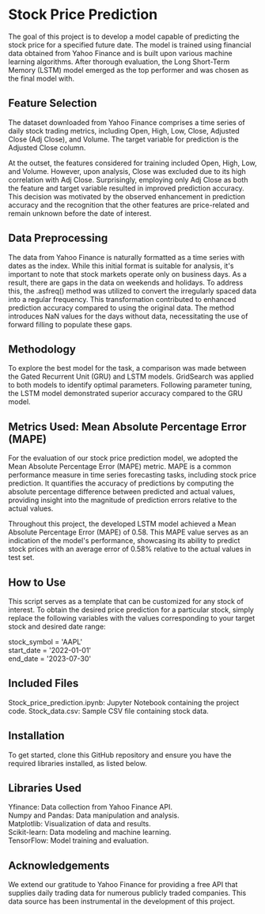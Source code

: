 # Stock Price Prediction
The goal of this project is to develop a model capable of predicting the stock price for a specified future date. The model is trained using financial data obtained from Yahoo Finance and is built upon various machine learning algorithms. After thorough evaluation, the Long Short-Term Memory (LSTM) model emerged as the top performer and was chosen as the final model with.

## Feature Selection
The dataset downloaded from Yahoo Finance comprises a time series of daily stock trading metrics, including Open, High, Low, Close, Adjusted Close (Adj Close), and Volume. The target variable for prediction is the Adjusted Close column.

At the outset, the features considered for training included Open, High, Low, and Volume. However, upon analysis, Close was excluded due to its high correlation with Adj Close. Surprisingly, employing only Adj Close as both the feature and target variable resulted in improved prediction accuracy. This decision was motivated by the observed enhancement in prediction accuracy and the recognition that the other features are price-related and remain unknown before the date of interest.

## Data Preprocessing
The data from Yahoo Finance is naturally formatted as a time series with dates as the index. While this initial format is suitable for analysis, it's important to note that stock markets operate only on business days. As a result, there are gaps in the data on weekends and holidays. To address this, the .asfreq() method was utilized to convert the irregularly spaced data into a regular frequency. This transformation contributed to enhanced prediction accuracy compared to using the original data. The method introduces NaN values for the days without data, necessitating the use of forward filling to populate these gaps.

## Methodology
To explore the best model for the task, a comparison was made between the Gated Recurrent Unit (GRU) and LSTM models. GridSearch was applied to both models to identify optimal parameters. Following parameter tuning, the LSTM model demonstrated superior accuracy compared to the GRU model.

## Metrics Used: Mean Absolute Percentage Error (MAPE)
For the evaluation of our stock price prediction model, we adopted the Mean Absolute Percentage Error (MAPE) metric. MAPE is a common performance measure in time series forecasting tasks, including stock price prediction. It quantifies the accuracy of predictions by computing the absolute percentage difference between predicted and actual values, providing insight into the magnitude of prediction errors relative to the actual values.

Throughout this project, the developed LSTM model achieved a Mean Absolute Percentage Error (MAPE) of 0.58. This MAPE value serves as an indication of the model's performance, showcasing its ability to predict stock prices with an average error of 0.58% relative to the actual values in test set.

## How to Use
This script serves as a template that can be customized for any stock of interest. To obtain the desired price prediction for a particular stock, simply replace the following variables with the values corresponding to your target stock and desired date range:

stock_symbol = 'AAPL'<br>
start_date = '2022-01-01'<br>
end_date = '2023-07-30'<br>

## Included Files
Stock_price_prediction.ipynb: Jupyter Notebook containing the project code.
Stock_data.csv: Sample CSV file containing stock data.

## Installation
To get started, clone this GitHub repository and ensure you have the required libraries installed, as listed below.

## Libraries Used
Yfinance: Data collection from Yahoo Finance API.<br>
Numpy and Pandas: Data manipulation and analysis.<br>
Matplotlib: Visualization of data and results.<br>
Scikit-learn: Data modeling and machine learning.<br>
TensorFlow: Model training and evaluation.<br>

## Acknowledgements
We extend our gratitude to Yahoo Finance for providing a free API that supplies daily trading data for numerous publicly traded companies. This data source has been instrumental in the development of this project.
